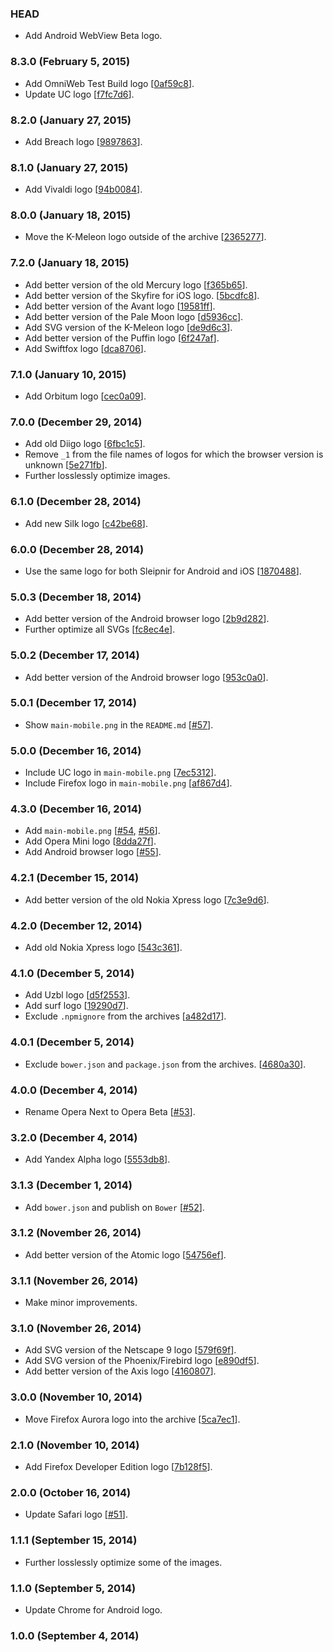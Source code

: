 ### HEAD

* Add Android WebView Beta logo.

### 8.3.0 (February 5, 2015)

* Add OmniWeb Test Build logo
  [[0af59c8](https://github.com/alrra/browser-logos/commit/0af59c89bd96acb64d16a83a0c13911b74a62c6e)].
* Update UC logo
  [[f7fc7d6](https://github.com/alrra/browser-logos/commit/f7fc7d6b21422698353a38881a0334caa3483bf6)].

### 8.2.0 (January 27, 2015)

* Add Breach logo
  [[9897863](https://github.com/alrra/browser-logos/commit/989786351ff672a85b69a691ce981461d8b49cd9)].

### 8.1.0 (January 27, 2015)

* Add Vivaldi logo
  [[94b0084](https://github.com/alrra/browser-logos/commit/94b00848b5730245b47f7d0aaae90ff3a5352111)].

### 8.0.0 (January 18, 2015)

* Move the K-Meleon logo outside of the archive
  [[2365277](https://github.com/alrra/browser-logos/commit/2365277b081ae200269f74a24cfb3416e216669b)].

### 7.2.0 (January 18, 2015)

* Add better version of the old Mercury logo
  [[f365b65](https://github.com/alrra/browser-logos/commit/f365b65fb66d3c75a876397554c3a638fbccc193)].
* Add better version of the Skyfire for iOS logo.
  [[5bcdfc8](https://github.com/alrra/browser-logos/commit/5bcdfc82fd71521c1e809214f80cf367a5d96741)].
* Add better version of the Avant logo
  [[19581ff](https://github.com/alrra/browser-logos/commit/19581ff4893777ded669b50c99cb0e4006900726)].
* Add better version of the Pale Moon logo
  [[d5936cc](https://github.com/alrra/browser-logos/commit/d5936ccd5b57209c6cdb65f200e708b77884d4f8)].
* Add SVG version of the K-Meleon logo
  [[de9d6c3](https://github.com/alrra/browser-logos/commit/de9d6c36793745ff21ea0e5b55f5bd2abdf88f44)].
* Add better version of the Puffin logo
  [[6f247af](https://github.com/alrra/browser-logos/commit/6f247af7382cfde9dbce956c2a38572f79a94fb8)].
* Add Swiftfox logo
  [[dca8706](https://github.com/alrra/browser-logos/commit/dca8706261c655d3924eeb6f3352416c67f48d43)].

### 7.1.0 (January 10, 2015)

* Add Orbitum logo
  [[cec0a09](https://github.com/alrra/browser-logos/commit/cec0a094cb12843846e5ec3c82704b9a6967b368)].

### 7.0.0 (December 29, 2014)

* Add old Diigo logo
  [[6fbc1c5](https://github.com/alrra/browser-logos/commit/6fbc1c503b9d171a1148b2196e18d7950f68b81a)].
* Remove `_1` from the file names of logos for which the browser version is unknown
  [[5e271fb](https://github.com/alrra/browser-logos/commit/5e271fbc243901f0adb06cd298f0e8f04664aeb1)].
* Further losslessly optimize images.

### 6.1.0 (December 28, 2014)

* Add new Silk logo
  [[c42be68](https://github.com/alrra/browser-logos/commit/c42be68bba24de87046cf6276547e9ef1dc31611)].

### 6.0.0 (December 28, 2014)

* Use the same logo for both Sleipnir for Android and iOS
  [[1870488](https://github.com/alrra/browser-logos/commit/1870488d1474a6399d1660bdd23ec81534d23c75)].

### 5.0.3 (December 18, 2014)

* Add better version of the Android browser logo
  [[2b9d282](https://github.com/alrra/browser-logos/commit/2b9d28209c2f1356bb5fe5e99ae7e8b5401e7579)].
* Further optimize all SVGs
  [[fc8ec4e](https://github.com/alrra/browser-logos/commit/fc8ec4e09358213b1c71ae56b9863c46189d5fc4)].

### 5.0.2 (December 17, 2014)

* Add better version of the Android browser logo
  [[953c0a0](https://github.com/alrra/browser-logos/commit/953c0a0c39fb793ebdeea211314cc6c8fd8bb4c4)].

### 5.0.1 (December 17, 2014)

* Show `main-mobile.png` in the `README.md`
  [[#57](https://github.com/alrra/browser-logos/issues/57)].

### 5.0.0 (December 16, 2014)

* Include UC logo in `main-mobile.png`
  [[7ec5312](https://github.com/alrra/browser-logos/commit/7ec53120278fcf623b1be2b408e05c8f6942c8e5)].
* Include Firefox logo in `main-mobile.png`
  [[af867d4](https://github.com/alrra/browser-logos/commit/af867d4805ff9b5e81f606813115ac511a5d5f5b)].

### 4.3.0 (December 16, 2014)

* Add `main-mobile.png`
  [[#54](https://github.com/alrra/browser-logos/issues/54),
   [#56](https://github.com/alrra/browser-logos/issues/56)].
* Add Opera Mini logo
  [[8dda27f](https://github.com/alrra/browser-logos/commit/8dda27fbf2dce1c2870ea4115fa198c2bf64233a)].
* Add Android browser logo
  [[#55](https://github.com/alrra/browser-logos/issues/55)].

### 4.2.1 (December 15, 2014)

* Add better version of the old Nokia Xpress logo
  [[7c3e9d6](https://github.com/alrra/browser-logos/commit/7c3e9d6b2540453469d5128978a3da95c23adf73)].

### 4.2.0 (December 12, 2014)

* Add old Nokia Xpress logo
  [[543c361](https://github.com/alrra/browser-logos/commit/543c361869b2e0a2c0da91204c528d2886a415e0)].

### 4.1.0 (December 5, 2014)

* Add Uzbl logo
  [[d5f2553](https://github.com/alrra/browser-logos/commit/d5f25532319ebb86b4075aaa5b98e4058869cc98)].
* Add surf logo
  [[19290d7](https://github.com/alrra/browser-logos/commit/19290d78381da4a0cccd0acf7fe5dd513adb47b2)].
* Exclude `.npmignore` from the archives
  [[a482d17](https://github.com/alrra/browser-logos/commit/4680a30b8e93ccd7cb91f29f5d3c9aed1644bdd2)].

### 4.0.1 (December 5, 2014)

* Exclude `bower.json` and `package.json` from the archives.
  [[4680a30](https://github.com/alrra/browser-logos/commit/4680a30b8e93ccd7cb91f29f5d3c9aed1644bdd2)].

### 4.0.0 (December 4, 2014)

* Rename Opera Next to Opera Beta
  [[#53](https://github.com/alrra/browser-logos/issues/53)].

### 3.2.0 (December 4, 2014)

* Add Yandex Alpha logo
  [[5553db8](https://github.com/alrra/browser-logos/commit/5553db824fd1ac27af4fc62df2ff93f3fa1ba047)].

### 3.1.3 (December 1, 2014)

* Add `bower.json` and publish on `Bower`
  [[#52](https://github.com/alrra/browser-logos/issues/52)].

### 3.1.2 (November 26, 2014)

* Add better version of the Atomic logo
  [[54756ef](https://github.com/alrra/browser-logos/commit/54756efbaac0c66bfe83fbf5558bd82cd34f6606)].

### 3.1.1 (November 26, 2014)

* Make minor improvements.

### 3.1.0 (November 26, 2014)

* Add SVG version of the Netscape 9 logo
  [[579f69f](https://github.com/alrra/browser-logos/commit/579f69fb6db2539c89eb7edf6eee075cbaf07bc2)].
* Add SVG version of the Phoenix/Firebird logo
  [[e890df5](https://github.com/alrra/browser-logos/commit/e890df5f68cdd71ee07847d4ccda4ffb0e900932)].
* Add better version of the Axis logo
  [[4160807](https://github.com/alrra/browser-logos/commit/41608070848ffc10c48a9eaff78ae2941e2ab275)].

### 3.0.0 (November 10, 2014)

* Move Firefox Aurora logo into the archive
  [[5ca7ec1](https://github.com/alrra/browser-logos/commit/5ca7ec1a23b174795c849a1d16f407ef23fcb3c3)].

### 2.1.0 (November 10, 2014)

* Add Firefox Developer Edition logo
  [[7b128f5](https://github.com/alrra/browser-logos/commit/7b128f5b2bdfa7867b3ca6d21d3270831b15b257)].

### 2.0.0 (October 16, 2014)

* Update Safari logo
  [[#51](https://github.com/alrra/browser-logos/issues/51)].

### 1.1.1 (September 15, 2014)

* Further losslessly optimize some of the images.

### 1.1.0 (September 5, 2014)

* Update Chrome for Android logo.

### 1.0.0 (September 4, 2014)
